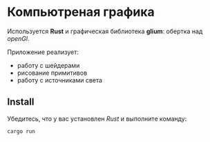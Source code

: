 # Компьютреная графика

Используется **Rust** и графическая библиотека **glium**: обертка над *openGl*.

Приложение реализует:

  * работу с шейдерами
  * рисование примитивов
  * работу с источниками света

## Install

Убедитесь, что у вас установлен *Rust* и выполните команду:

```bash
cargo run
```